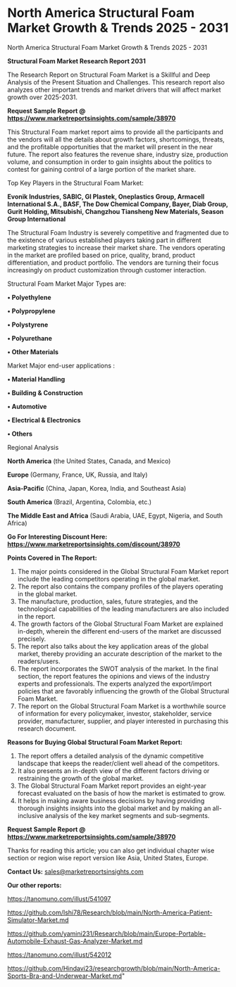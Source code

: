 # North America Structural Foam Market Growth & Trends 2025 - 2031
North America Structural Foam Market Growth & Trends 2025 - 2031

<strong>Structural Foam Market Research Report 2031</strong>

The Research Report on Structural Foam Market is a Skillful and Deep Analysis of the Present Situation and Challenges. This research report also analyzes other important trends and market drivers that will affect market growth over 2025-2031.

<strong>Request Sample Report @ <a href=https://www.marketreportsinsights.com/sample/38970>https://www.marketreportsinsights.com/sample/38970</a></strong>

This Structural Foam market report aims to provide all the participants and the vendors will all the details about growth factors, shortcomings, threats, and the profitable opportunities that the market will present in the near future. The report also features the revenue share, industry size, production volume, and consumption in order to gain insights about the politics to contest for gaining control of a large portion of the market share.

Top Key Players in the Structural Foam Market:

<strong>Evonik Industries, SABIC, GI Plastek, Oneplastics Group, Armacell International S.A., BASF, The Dow Chemical Company, Bayer, Diab Group, Gurit Holding, Mitsubishi, Changzhou Tiansheng New Materials, Season Group International</strong>

The Structural Foam Industry is severely competitive and fragmented due to the existence of various established players taking part in different marketing strategies to increase their market share. The vendors operating in the market are profiled based on price, quality, brand, product differentiation, and product portfolio. The vendors are turning their focus increasingly on product customization through customer interaction.

Structural Foam Market Major Types are:

<strong>•  Polyethylene

•  Polypropylene

•  Polystyrene

•  Polyurethane

•  Other Materials</strong>

Market Major end-user applications :

<strong>•  Material Handling

•  Building & Construction

•  Automotive

•  Electrical & Electronics

•  Others</strong>

Regional Analysis

</u><strong><b>North America</b></strong> (the United States, Canada, and Mexico)

<strong><b>Europe </b></strong>(Germany, France, UK, Russia, and Italy)

<strong><b>Asia-Pacific</b></strong> (China, Japan, Korea, India, and Southeast Asia)

<strong><b>South America</b></strong> (Brazil, Argentina, Colombia, etc.)

<strong><b>The Middle East and Africa</b></strong> (Saudi Arabia, UAE, Egypt, Nigeria, and South Africa)

<strong>Go For Interesting Discount Here: <a href=https://www.marketreportsinsights.com/discount/38970>https://www.marketreportsinsights.com/discount/38970</a></strong>

<strong>Points Covered in The Report:</strong>
<ol>
  <li>The major points considered in the Global Structural Foam Market report include the leading competitors operating in the global market.</li>
  <li>The report also contains the company profiles of the players operating in the global market.</li>
  <li>The manufacture, production, sales, future strategies, and the technological capabilities of the leading manufacturers are also included in the report.</li>
  <li>The growth factors of the Global Structural Foam Market are explained in-depth, wherein the different end-users of the market are discussed precisely.</li>
  <li>The report also talks about the key application areas of the global market, thereby providing an accurate description of the market to the readers/users.</li>
  <li>The report incorporates the SWOT analysis of the market. In the final section, the report features the opinions and views of the industry experts and professionals. The experts analyzed the export/import policies that are favorably influencing the growth of the Global Structural Foam Market.</li>
  <li>The report on the Global Structural Foam Market is a worthwhile source of information for every policymaker, investor, stakeholder, service provider, manufacturer, supplier, and player interested in purchasing this research document.</li>
</ol>
<strong>Reasons for Buying Global Structural Foam Market Report:</strong>

<ol>
  <li>The report offers a detailed analysis of the dynamic competitive landscape that keeps the reader/client well ahead of the competitors.</li>
  <li>It also presents an in-depth view of the different factors driving or restraining the growth of the global market.</li>
  <li>The Global Structural Foam Market report provides an eight-year forecast evaluated on the basis of how the market is estimated to grow.</li>
  <li>It helps in making aware business decisions by having providing thorough insights insights into the global market and by making an all-inclusive analysis of the key market segments and sub-segments.</li>
</ol>
<strong>Request Sample Report @ <a href=https://www.marketreportsinsights.com/sample/38970>https://www.marketreportsinsights.com/sample/38970</a></strong>


Thanks for reading this article; you can also get individual chapter wise section or region wise report version like Asia, United States, Europe.

<strong>Contact Us:</strong>
sales@marketreportsinsights.com

<strong>Our other reports:</strong>

<a href=https://tanomuno.com/illust/541097>https://tanomuno.com/illust/541097</a>

<a href=https://github.com/Ishi78/Research/blob/main/North-America-Patient-Simulator-Market.md>https://github.com/Ishi78/Research/blob/main/North-America-Patient-Simulator-Market.md</a>

<a href=https://github.com/yamini231/Research/blob/main/Europe-Portable-Automobile-Exhaust-Gas-Analyzer-Market.md>https://github.com/yamini231/Research/blob/main/Europe-Portable-Automobile-Exhaust-Gas-Analyzer-Market.md</a>

<a href=https://tanomuno.com/illust/542012>https://tanomuno.com/illust/542012</a>

<a href=https://github.com/Hindavi23/researchgrowth/blob/main/North-America-Sports-Bra-and-Underwear-Market.md>https://github.com/Hindavi23/researchgrowth/blob/main/North-America-Sports-Bra-and-Underwear-Market.md</a>"
